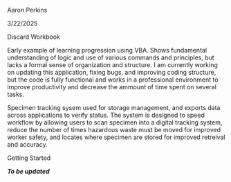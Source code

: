 Aaron Perkins

3/22/2025

Discard Workbook

Early example of learning progression using VBA. Shows fundamental understanding of logic and use of 
various commands and principles, but lacks a formal sense of organization and structure. I am currently
working on updating this application, fixing bugs, and improving coding structure, but the code is 
fully functional and works in a professional environment to improve productivity and decrease the
ammount of time spent on several tasks.

Specimen tracking sysem used for storage management, and exports data across applications to verify 
status. The system is designed to speed workflow by allowing users to scan specimen into a digital 
tracking system, reduce the number of times hazardous waste must be moved for improved worker safety,
and locates where specimen are stored for improved retreival and accuracy.

Getting Started

***To be updated***
